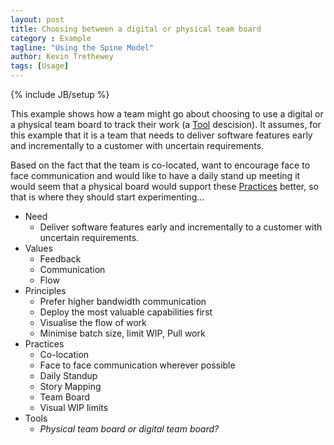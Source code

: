 ```yaml
---
layout: post
title: Choosing between a digital or physical team board
category : Example
tagline: "Using the Spine Model"
author: Kevin Trethewey
tags: [Usage]
---
```

{% include JB/setup %}

This example shows how a team might go about choosing to use a digital or a physical team board to track their work (a [Tool](/Tools.html) descision). It assumes, for this example that it is a team that needs to deliver software features early and incrementally to a customer with uncertain requirements.

Based on the fact that the team is co-located, want to encourage face to face communication and would like to have a daily stand up meeting it would seem that a physical board would support these [Practices](/Practices.html) better, so that is where they should start experimenting...

* Need
  * Deliver software features early and incrementally to a customer with uncertain requirements.
* Values
  * Feedback
  * Communication
  * Flow
* Principles
  * Prefer higher bandwidth communication
  * Deploy the most valuable capabilities first
  * Visualise the flow of work
  * Minimise batch size, limit WIP, Pull work
* Practices
  * Co-location
  * Face to face communication wherever possible
  * Daily Standup
  * Story Mapping
  * Team Board
  * Visual WIP limits
* Tools
  * *Physical team board or digital team board?*
